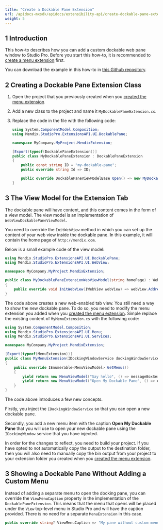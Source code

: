 ```yaml
---
title: "Create a Dockable Pane Extension"
url: /apidocs-mxsdk/apidocs/extensibility-api/create-dockable-pane-extension/
weight: 5
---
```


## 1 Introduction

This how-to describes how you can add a custom dockable web pane window to Studio Pro. Before you start this how-to, it is recommended to [create a menu extension](/apidocs-mxsdk/apidocs/extensibility-api/create-menu-extension/) first.

You can download the example in this how-to in [this Github repository](https://github.com/mendix/ExtensionAPI-Samples).

## 2 Creating a Dockable Pane Extension Class

1. Open the project that you previously created when you [created the menu extension](/apidocs-mxsdk/apidocs/extensibility-api/create-menu-extension/).
2. Add a new class to the project and name it `MyDockablePaneExtension.cs`.
3.  Replace the code in the file with the following code:

    ```csharp
    using System.ComponentModel.Composition;
    using Mendix.StudioPro.ExtensionsAPI.UI.DockablePane;

    namespace MyCompany.MyProject.MendixExtension;

    [Export(typeof(DockablePaneExtension))]
    public class MyDockablePaneExtension : DockablePaneExtension
    {
        public const string ID = "my-dockable-pane";
        public override string Id => ID;

        public override DockablePaneViewModelBase Open() => new MyDockablePaneExtensionWebViewModel("http://mendix.com");
    }
    ```
## 3 The View Model for the Extension Tab

The dockable pane will have content, and this content comes in the form of a view model. The view model is an implementation of `WebViewDockablePaneViewModel`. 

You need to override the `InitWebView` method in which you can set up the content of your web view inside the dockable pane. In this example, it will contain the home page of `http://mendix.com`.

Below is a small example code of the view model:

```csharp
using Mendix.StudioPro.ExtensionsAPI.UI.DockablePane;
using Mendix.StudioPro.ExtensionsAPI.UI.WebView;

namespace MyCompany.MyProject.MendixExtension;

public class MyDockablePaneExtensionWebViewModel(string homePage) : WebViewDockablePaneViewModel
{
    public override void InitWebView(IWebView webView) => webView.Address = new Uri(homePage);
}
```

The code above creates a new web-enabled tab view. You still need a way to show the new dockable pane. To do so, you need to modify the menu extension you added when you [created the menu extension](/apidocs-mxsdk/apidocs/extensibility-api/create-menu-extension/). Simple replace the existing content of `MyMenuExtension.cs` with the following code:

```csharp
using System.ComponentModel.Composition;
using Mendix.StudioPro.ExtensionsAPI.UI.Menu;
using Mendix.StudioPro.ExtensionsAPI.UI.Services;

namespace MyCompany.MyProject.MendixExtension;

[Export(typeof(MenuExtension))]
public class MyMenuExtension(IDockingWindowService dockingWindowService, IMessageBoxService messageBoxService) : MenuExtension
{
    public override IEnumerable<MenuViewModel> GetMenus()
    {
        yield return new MenuViewModel("Say hello", () => messageBoxService.ShowInformation("Hello World!"));
        yield return new MenuViewModel("Open My Dockable Pane", () => dockingWindowService.OpenPane(MyDockablePaneExtension.ID));
    }
}
```

The code above introduces a few new concepts.

Firstly, you inject the `IDockingWindowService` so that you can open a new dockable pane.

Secondly, you add a new menu item with the caption **Open My Dockable Pane** that you will use to open your new dockable pane using the `IDockingWindow` service that you have injected.

In order for the changes to reflect, you need to build your project. If you have opted to not automatically copy the output to the destination folder, then you will also need to manually copy the bin output from your project to your extension folder you created when you [created the menu extension](/apidocs-mxsdk/apidocs/extensibility-api/create-menu-extension/).

## 3 Showing a Dockable Pane Without Adding a Custom Menu

Instead of adding a separate menu to open the docking pane, you can override the `ViewMenuCaption` property in the implementation of the `DockablePaneExtension`. This means that the menu that opens will be placed under the `View` top-level menu in Studio Pro and will have the caption provided. There is no need for a separate `MenuExtension` in this case.

```csharp
public override string? ViewMenuCaption => "My pane without custom menu";
```
